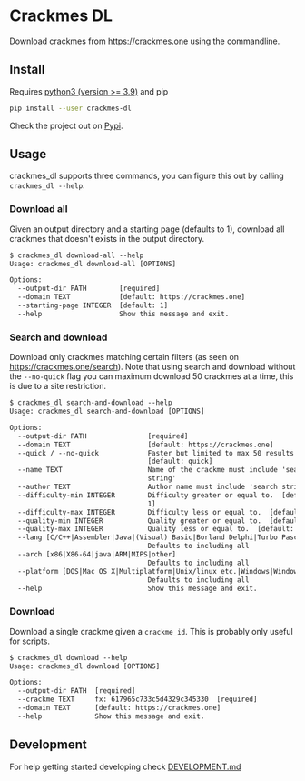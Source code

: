# Crackmes DL

Download crackmes from <https://crackmes.one> using the commandline.

## Install

Requires [python3 (version >= 3.9)](https://www.python.org/downloads/) and pip

```sh
pip install --user crackmes-dl
```

Check the project out on [Pypi](https://pypi.org/project/crackmes-dl/).

## Usage

crackmes_dl supports three commands, you can figure this out by calling `crackmes_dl --help`.

### Download all

Given an output directory and a starting page (defaults to 1), download all crackmes that doesn't exists in the output directory.

```txt
$ crackmes_dl download-all --help
Usage: crackmes_dl download-all [OPTIONS]

Options:
  --output-dir PATH        [required]
  --domain TEXT            [default: https://crackmes.one]
  --starting-page INTEGER  [default: 1]
  --help                   Show this message and exit.
```

### Search and download

Download only crackmes matching certain filters (as seen on <https://crackmes.one/search>).
Note that using search and download without the `--no-quick` flag you can maximum download 50 crackmes at a time, this is due to a site restriction.

```txt
$ crackmes_dl search-and-download --help
Usage: crackmes_dl search-and-download [OPTIONS]

Options:
  --output-dir PATH               [required]
  --domain TEXT                   [default: https://crackmes.one]
  --quick / --no-quick            Faster but limited to max 50 results
                                  [default: quick]
  --name TEXT                     Name of the crackme must include 'search
                                  string'
  --author TEXT                   Author name must include 'search string'
  --difficulty-min INTEGER        Difficulty greater or equal to.  [default:
                                  1]
  --difficulty-max INTEGER        Difficulty less or equal to.  [default: 6]
  --quality-min INTEGER           Quality greater or equal to.  [default: 1]
  --quality-max INTEGER           Quality less or equal to.  [default: 6]
  --lang [C/C++|Assembler|Java|(Visual) Basic|Borland Delphi|Turbo Pascal|.NET|Unspecified/other]
                                  Defaults to including all
  --arch [x86|X86-64|java|ARM|MIPS|other]
                                  Defaults to including all
  --platform [DOS|Mac OS X|Multiplatform|Unix/linux etc.|Windows|Windows 2000/XP only|Windows 7 Only|Windows Vista Only|Unspecificed/other]
                                  Defaults to including all
  --help                          Show this message and exit.
```

### Download

Download a single crackme given a `crackme_id`. This is probably only useful for scripts.

```txt
$ crackmes_dl download --help
Usage: crackmes_dl download [OPTIONS]

Options:
  --output-dir PATH  [required]
  --crackme TEXT     fx: 617965c733c5d4329c345330  [required]
  --domain TEXT      [default: https://crackmes.one]
  --help             Show this message and exit.
```

## Development

For help getting started developing check [DEVELOPMENT.md](DEVELOPMENT.md)

